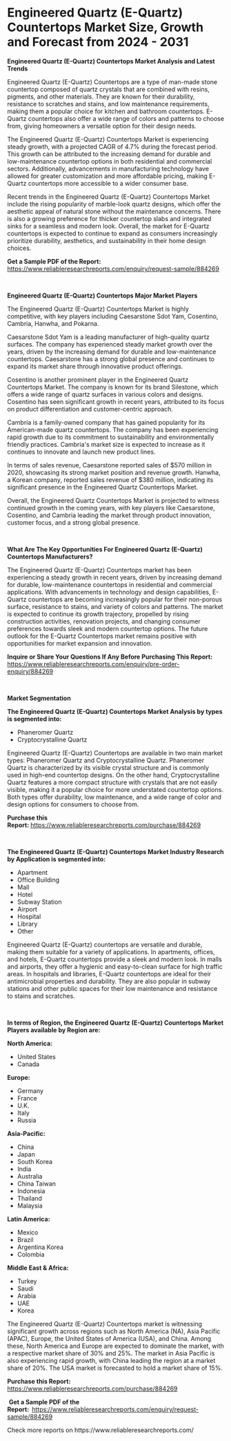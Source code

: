 <p><h1>Engineered Quartz (E-Quartz) Countertops Market Size, Growth and Forecast from 2024 - 2031</h1></p><p><strong>Engineered Quartz (E-Quartz) Countertops Market Analysis and Latest Trends</strong></p>
<p><p>Engineered Quartz (E-Quartz) Countertops are a type of man-made stone countertop composed of quartz crystals that are combined with resins, pigments, and other materials. They are known for their durability, resistance to scratches and stains, and low maintenance requirements, making them a popular choice for kitchen and bathroom countertops. E-Quartz countertops also offer a wide range of colors and patterns to choose from, giving homeowners a versatile option for their design needs.</p><p>The Engineered Quartz (E-Quartz) Countertops Market is experiencing steady growth, with a projected CAGR of 4.7% during the forecast period. This growth can be attributed to the increasing demand for durable and low-maintenance countertop options in both residential and commercial sectors. Additionally, advancements in manufacturing technology have allowed for greater customization and more affordable pricing, making E-Quartz countertops more accessible to a wider consumer base.</p><p>Recent trends in the Engineered Quartz (E-Quartz) Countertops Market include the rising popularity of marble-look quartz designs, which offer the aesthetic appeal of natural stone without the maintenance concerns. There is also a growing preference for thicker countertop slabs and integrated sinks for a seamless and modern look. Overall, the market for E-Quartz countertops is expected to continue to expand as consumers increasingly prioritize durability, aesthetics, and sustainability in their home design choices.</p></p>
<p><strong>Get a Sample PDF of the Report:&nbsp;</strong> <a href="https://www.reliableresearchreports.com/enquiry/request-sample/884269">https://www.reliableresearchreports.com/enquiry/request-sample/884269</a></p>
<p>&nbsp;</p>
<p><strong>Engineered Quartz (E-Quartz) Countertops Major Market Players</strong></p>
<p><p>The Engineered Quartz (E-Quartz) Countertops Market is highly competitive, with key players including Caesarstone Sdot Yam, Cosentino, Cambria, Hanwha, and Pokarna. </p><p>Caesarstone Sdot Yam is a leading manufacturer of high-quality quartz surfaces. The company has experienced steady market growth over the years, driven by the increasing demand for durable and low-maintenance countertops. Caesarstone has a strong global presence and continues to expand its market share through innovative product offerings.</p><p>Cosentino is another prominent player in the Engineered Quartz Countertops Market. The company is known for its brand Silestone, which offers a wide range of quartz surfaces in various colors and designs. Cosentino has seen significant growth in recent years, attributed to its focus on product differentiation and customer-centric approach.</p><p>Cambria is a family-owned company that has gained popularity for its American-made quartz countertops. The company has been experiencing rapid growth due to its commitment to sustainability and environmentally friendly practices. Cambria's market size is expected to increase as it continues to innovate and launch new product lines.</p><p>In terms of sales revenue, Caesarstone reported sales of $570 million in 2020, showcasing its strong market position and revenue growth. Hanwha, a Korean company, reported sales revenue of $380 million, indicating its significant presence in the Engineered Quartz Countertops Market.</p><p>Overall, the Engineered Quartz Countertops Market is projected to witness continued growth in the coming years, with key players like Caesarstone, Cosentino, and Cambria leading the market through product innovation, customer focus, and a strong global presence.</p></p>
<p>&nbsp;</p>
<p><strong>What Are The Key Opportunities For Engineered Quartz (E-Quartz) Countertops Manufacturers?</strong></p>
<p><p>The Engineered Quartz (E-Quartz) Countertops market has been experiencing a steady growth in recent years, driven by increasing demand for durable, low-maintenance countertops in residential and commercial applications. With advancements in technology and design capabilities, E-Quartz countertops are becoming increasingly popular for their non-porous surface, resistance to stains, and variety of colors and patterns. The market is expected to continue its growth trajectory, propelled by rising construction activities, renovation projects, and changing consumer preferences towards sleek and modern countertop options. The future outlook for the E-Quartz Countertops market remains positive with opportunities for market expansion and innovation.</p></p>
<p><strong>Inquire or Share Your Questions If Any Before Purchasing This Report:</strong> <a href="https://www.reliableresearchreports.com/enquiry/pre-order-enquiry/884269">https://www.reliableresearchreports.com/enquiry/pre-order-enquiry/884269</a></p>
<p>&nbsp;</p>
<p><strong>Market Segmentation</strong></p>
<p><strong>The Engineered Quartz (E-Quartz) Countertops Market Analysis by types is segmented into:</strong></p>
<p><ul><li>Phaneromer Quartz</li><li>Cryptocrystalline Quartz</li></ul></p>
<p><p>Engineered Quartz (E-Quartz) Countertops are available in two main market types: Phaneromer Quartz and Cryptocrystalline Quartz. Phaneromer Quartz is characterized by its visible crystal structure and is commonly used in high-end countertop designs. On the other hand, Cryptocrystalline Quartz features a more compact structure with crystals that are not easily visible, making it a popular choice for more understated countertop options. Both types offer durability, low maintenance, and a wide range of color and design options for consumers to choose from.</p></p>
<p><strong>Purchase this Report:&nbsp;</strong><a href="https://www.reliableresearchreports.com/purchase/884269">https://www.reliableresearchreports.com/purchase/884269</a></p>
<p>&nbsp;</p>
<p><strong>The Engineered Quartz (E-Quartz) Countertops Market Industry Research by Application is segmented into:</strong></p>
<p><ul><li>Apartment</li><li>Office Building</li><li>Mall</li><li>Hotel</li><li>Subway Station</li><li>Airport</li><li>Hospital</li><li>Library</li><li>Other</li></ul></p>
<p><p>Engineered Quartz (E-Quartz) countertops are versatile and durable, making them suitable for a variety of applications. In apartments, offices, and hotels, E-Quartz countertops provide a sleek and modern look. In malls and airports, they offer a hygienic and easy-to-clean surface for high traffic areas. In hospitals and libraries, E-Quartz countertops are ideal for their antimicrobial properties and durability. They are also popular in subway stations and other public spaces for their low maintenance and resistance to stains and scratches.</p></p>
<p>&nbsp;</p>
<p><strong>In terms of Region, the Engineered Quartz (E-Quartz) Countertops Market Players available by Region are:</strong></p>
<p>
    <p> <strong> North America: </strong>
        <ul>
            <li>United States</li>
            <li>Canada</li>
        </ul>
        </p> 
    <p> <strong> Europe: </strong>
        <ul>
            <li>Germany</li>
            <li>France</li>
            <li>U.K.</li>
            <li>Italy</li>
            <li>Russia</li>
        </ul>
        </p> 
    <p> <strong> Asia-Pacific: </strong>
        <ul>
            <li>China</li>
            <li>Japan</li>
            <li>South Korea</li>
            <li>India</li>
            <li>Australia</li>
            <li>China Taiwan</li>
            <li>Indonesia</li>
            <li>Thailand</li>
            <li>Malaysia</li>
        </ul>
        </p> 
    <p> <strong> Latin America: </strong>
        <ul>
            <li>Mexico</li>
            <li>Brazil</li>
            <li>Argentina Korea</li>
            <li>Colombia</li>
        </ul>
        </p> 
    <p> <strong> Middle East & Africa: </strong>
        <ul>
            <li>Turkey</li>
            <li>Saudi</li>
            <li>Arabia</li>
            <li>UAE</li>
            <li>Korea</li>
        </ul>
    </p>
    </p>
<p><p>The Engineered Quartz (E-Quartz) Countertops market is witnessing significant growth across regions such as North America (NA), Asia Pacific (APAC), Europe, the United States of America (USA), and China. Among these, North America and Europe are expected to dominate the market, with a respective market share of 30% and 25%. The market in Asia Pacific is also experiencing rapid growth, with China leading the region at a market share of 20%. The USA market is forecasted to hold a market share of 15%.</p></p>
<p><strong>Purchase this Report: </strong><a href="https://www.reliableresearchreports.com/purchase/884269">https://www.reliableresearchreports.com/purchase/884269</a></p>
<p>&nbsp;<strong>Get a Sample PDF of the Report:&nbsp;&nbsp;</strong><a href="https://www.reliableresearchreports.com/enquiry/request-sample/884269">https://www.reliableresearchreports.com/enquiry/request-sample/884269</a></p>
<p><strong></strong></p>
<p>Check more reports on https://www.reliableresearchreports.com/</p>